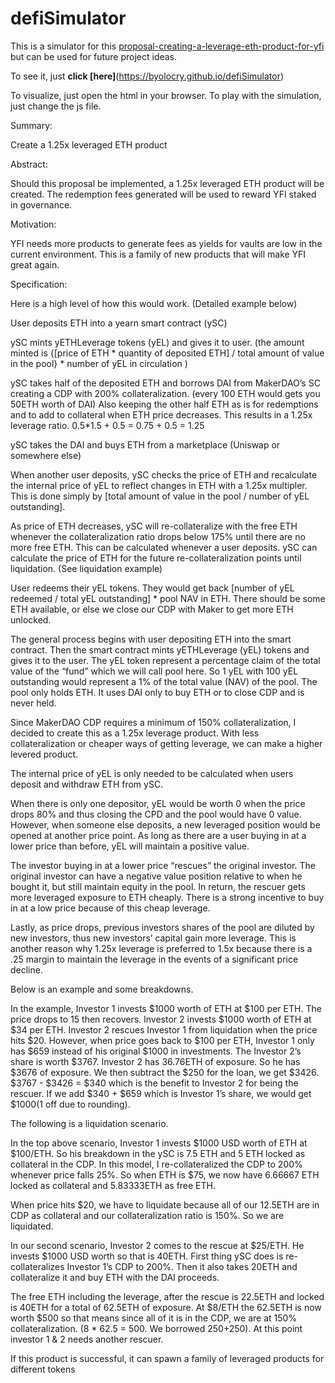 # defiSimulator

This is a simulator for this [proposal-creating-a-leverage-eth-product-for-yfi](https://gov.yearn.finance/t/proposal-creating-a-leverage-eth-product-for-yfi/7017/15) but can be used for future project ideas.

To see it, just **click [here]**(https://byolocry.github.io/defiSimulator)

To visualize, just open the html in your browser. To play with the simulation, just change the js file.

Summary:

Create a 1.25x leveraged ETH product

Abstract:

Should this proposal be implemented, a 1.25x leveraged ETH product will be created. The redemption fees generated will be used to reward YFI staked in governance.

Motivation:

YFI needs more products to generate fees as yields for vaults are low in the current environment. This is a family of new products that will make YFI great again.

Specification:

Here is a high level of how this would work. (Detailed example below)

User deposits ETH into a yearn smart contract (ySC)

ySC mints yETHLeverage tokens (yEL) and gives it to user. (the amount minted is {[price of ETH * quantity of deposited ETH] / total amount of value in the pool} * number of yEL in circulation )

ySC takes half of the deposited ETH and borrows DAI from MakerDAO’s SC creating a CDP with 200% collateralization. (every 100 ETH would gets you 50ETH worth of DAI) Also keeping the other half ETH as is for redemptions and to add to collateral when ETH price decreases. This results in a 1.25x leverage ratio. 0.5*1.5 + 0.5 = 0.75 + 0.5 = 1.25

ySC takes the DAI and buys ETH from a marketplace (Uniswap or somewhere else)

When another user deposits, ySC checks the price of ETH and recalculate the internal price of yEL to reflect changes in ETH with a 1.25x multipler. This is done simply by [total amount of value in the pool / number of yEL outstanding].

As price of ETH decreases, ySC will re-collateralize with the free ETH whenever the collateralization ratio drops below 175% until there are no more free ETH. This can be calculated whenever a user deposits. ySC can calculate the price of ETH for the future re-collateralization points until liquidation. (See liquidation example)

User redeems their yEL tokens. They would get back [number of yEL redeemed / total yEL outstanding] * pool NAV in ETH. There should be some ETH available, or else we close our CDP with Maker to get more ETH unlocked.

The general process begins with user depositing ETH into the smart contract. Then the smart contract mints yETHLeverage (yEL) tokens and gives it to the user. The yEL token represent a percentage claim of the total value of the “fund” which we will call pool here. So 1 yEL with 100 yEL outstanding would represent a 1% of the total value (NAV) of the pool. The pool only holds ETH. It uses DAI only to buy ETH or to close CDP and is never held.

Since MakerDAO CDP requires a minimum of 150% collateralization, I decided to create this as a 1.25x leverage product. With less collateralization or cheaper ways of getting leverage, we can make a higher levered product.

The internal price of yEL is only needed to be calculated when users deposit and withdraw ETH from ySC.

When there is only one depositor, yEL would be worth 0 when the price drops 80% and thus closing the CPD and the pool would have 0 value. However, when someone else deposits, a new leveraged position would be opened at another price point. As long as there are a user buying in at a lower price than before, yEL will maintain a positive value.

The investor buying in at a lower price “rescues” the original investor. The original investor can have a negative value position relative to when he bought it, but still maintain equity in the pool. In return, the rescuer gets more leveraged exposure to ETH cheaply. There is a strong incentive to buy in at a low price because of this cheap leverage.

Lastly, as price drops, previous investors shares of the pool are diluted by new investors, thus new investors’ capital gain more leverage. This is another reason why 1.25x leverage is preferred to 1.5x because there is a .25 margin to maintain the leverage in the events of a significant price decline.

Below is an example and some breakdowns.



In the example, Investor 1 invests $1000 worth of ETH at $100 per ETH. The price drops to 15 then recovers. Investor 2 invests $1000 worth of ETH at $34 per ETH. Investor 2 rescues Investor 1 from liquidation when the price hits $20. However, when price goes back to $100 per ETH, Investor 1 only has $659 instead of his original $1000 in investments. The Investor 2’s share is worth $3767. Investor 2 has 36.76ETH of exposure. So he has $3676 of exposure. We then subtract the $250 for the loan, we get $3426. $3767 - $3426 = $340 which is the benefit to Investor 2 for being the rescuer. If we add $340 + $659 which is Investor 1’s share, we would get $1000(1 off due to rounding).

The following is a liquidation scenario.



In the top above scenario, Investor 1 invests $1000 USD worth of ETH at $100/ETH. So his breakdown in the ySC is 7.5 ETH and 5 ETH locked as collateral in the CDP. In this model, I re-collateralized the CDP to 200% whenever price falls 25%. So when ETH is $75, we now have 6.66667 ETH locked as collateral and 5.83333ETH as free ETH.

When price hits $20, we have to liquidate because all of our 12.5ETH are in CDP as collateral and our collateralization ratio is 150%. So we are liquidated.

In our second scenario, Investor 2 comes to the rescue at $25/ETH. He invests $1000 USD worth so that is 40ETH. First thing ySC does is re-collateralizes Investor 1’s CDP to 200%. Then it also takes 20ETH and collateralize it and buy ETH with the DAI proceeds.

The free ETH including the leverage, after the rescue is 22.5ETH and locked is 40ETH for a total of 62.5ETH of exposure. At $8/ETH the 62.5ETH is now worth $500 so that means since all of it is in the CDP, we are at 150% collateralization. (8 * 62.5 = 500. We borrowed $250+$250). At this point investor 1 & 2 needs another rescuer.

If this product is successful, it can spawn a family of leveraged products for different tokens
